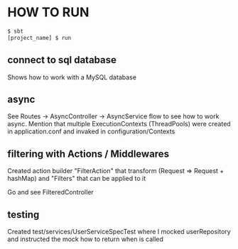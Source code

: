# HOW TO RUN

```bash
$ sbt
[project_name] $ run
```


## connect to sql database

Shows how to work with a MySQL database

## async

See Routes -> AsyncController -> AsyncService flow to see how to work async.
Mention that multiple ExecutionContexts (ThreadPools) were created in application.conf and invaked in configuration/Contexts

## filtering with Actions / Middlewares

Created action builder "FilterAction" that transform (Request => Request + hashMap) and "Filters" that can be applied to it

Go and see FilteredController


## testing

Created test/services/UserServiceSpecTest where I mocked userRepository and instructed the mock how to return when is called